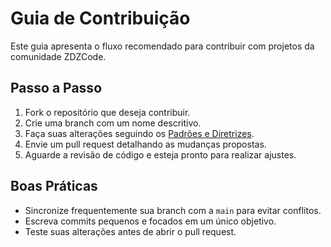 # Guia de Contribuição

Este guia apresenta o fluxo recomendado para contribuir com projetos da comunidade ZDZCode.

## Passo a Passo

1. Fork o repositório que deseja contribuir.
2. Crie uma branch com um nome descritivo.
3. Faça suas alterações seguindo os [Padrões e Diretrizes](./padroes-e-diretrizes.md).
4. Envie um pull request detalhando as mudanças propostas.
5. Aguarde a revisão de código e esteja pronto para realizar ajustes.

## Boas Práticas

- Sincronize frequentemente sua branch com a `main` para evitar conflitos.
- Escreva commits pequenos e focados em um único objetivo.
- Teste suas alterações antes de abrir o pull request.
